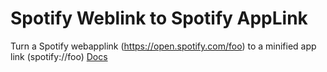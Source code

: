 # Spotify Weblink to Spotify AppLink

Turn a Spotify webapplink (https://open.spotify.com/foo) to a minified app link (spotify://foo) [Docs](https://www.getpostman.com/collections/c10420a3cd0b4dde26d4)